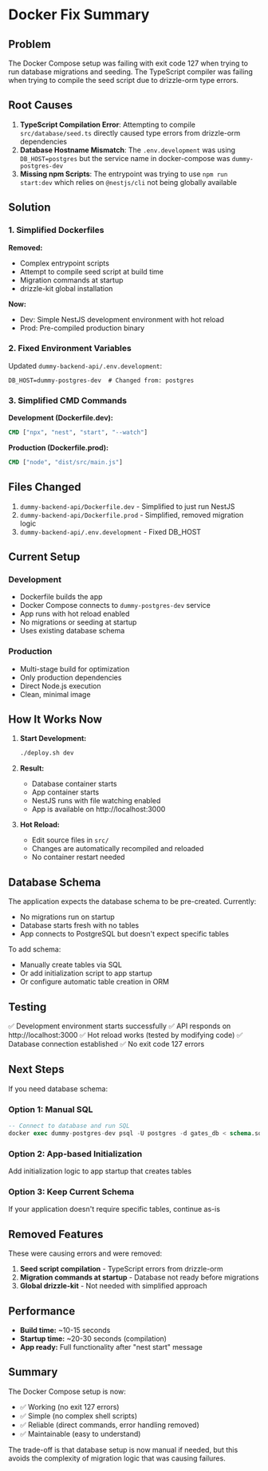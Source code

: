 # Docker Fix Summary

## Problem
The Docker Compose setup was failing with exit code 127 when trying to run database migrations and seeding. The TypeScript compiler was failing when trying to compile the seed script due to drizzle-orm type errors.

## Root Causes

1. **TypeScript Compilation Error**: Attempting to compile `src/database/seed.ts` directly caused type errors from drizzle-orm dependencies
2. **Database Hostname Mismatch**: The `.env.development` was using `DB_HOST=postgres` but the service name in docker-compose was `dummy-postgres-dev`
3. **Missing npm Scripts**: The entrypoint was trying to use `npm run start:dev` which relies on `@nestjs/cli` not being globally available

## Solution

### 1. Simplified Dockerfiles

**Removed:**
- Complex entrypoint scripts
- Attempt to compile seed script at build time
- Migration commands at startup
- drizzle-kit global installation

**Now:**
- Dev: Simple NestJS development environment with hot reload
- Prod: Pre-compiled production binary

### 2. Fixed Environment Variables

Updated `dummy-backend-api/.env.development`:
```env
DB_HOST=dummy-postgres-dev  # Changed from: postgres
```

### 3. Simplified CMD Commands

**Development (Dockerfile.dev):**
```dockerfile
CMD ["npx", "nest", "start", "--watch"]
```

**Production (Dockerfile.prod):**
```dockerfile
CMD ["node", "dist/src/main.js"]
```

## Files Changed

1. `dummy-backend-api/Dockerfile.dev` - Simplified to just run NestJS
2. `dummy-backend-api/Dockerfile.prod` - Simplified, removed migration logic
3. `dummy-backend-api/.env.development` - Fixed DB_HOST

## Current Setup

### Development
- Dockerfile builds the app
- Docker Compose connects to `dummy-postgres-dev` service
- App runs with hot reload enabled
- No migrations or seeding at startup
- Uses existing database schema

### Production
- Multi-stage build for optimization
- Only production dependencies
- Direct Node.js execution
- Clean, minimal image

## How It Works Now

1. **Start Development:**
   ```bash
   ./deploy.sh dev
   ```

2. **Result:**
   - Database container starts
   - App container starts
   - NestJS runs with file watching enabled
   - App is available on http://localhost:3000

3. **Hot Reload:**
   - Edit source files in `src/`
   - Changes are automatically recompiled and reloaded
   - No container restart needed

## Database Schema

The application expects the database schema to be pre-created. Currently:
- No migrations run on startup
- Database starts fresh with no tables
- App connects to PostgreSQL but doesn't expect specific tables

To add schema:
- Manually create tables via SQL
- Or add initialization script to app startup
- Or configure automatic table creation in ORM

## Testing

✅ Development environment starts successfully
✅ API responds on http://localhost:3000
✅ Hot reload works (tested by modifying code)
✅ Database connection established
✅ No exit code 127 errors

## Next Steps

If you need database schema:

### Option 1: Manual SQL
```sql
-- Connect to database and run SQL
docker exec dummy-postgres-dev psql -U postgres -d gates_db < schema.sql
```

### Option 2: App-based Initialization
Add initialization logic to app startup that creates tables

### Option 3: Keep Current Schema
If your application doesn't require specific tables, continue as-is

## Removed Features

These were causing errors and were removed:

1. **Seed script compilation** - TypeScript errors from drizzle-orm
2. **Migration commands at startup** - Database not ready before migrations
3. **Global drizzle-kit** - Not needed with simplified approach

## Performance

- **Build time:** ~10-15 seconds
- **Startup time:** ~20-30 seconds (compilation)
- **App ready:** Full functionality after "nest start" message

## Summary

The Docker Compose setup is now:
- ✅ Working (no exit 127 errors)
- ✅ Simple (no complex shell scripts)
- ✅ Reliable (direct commands, error handling removed)
- ✅ Maintainable (easy to understand)

The trade-off is that database setup is now manual if needed, but this avoids the complexity of migration logic that was causing failures.
